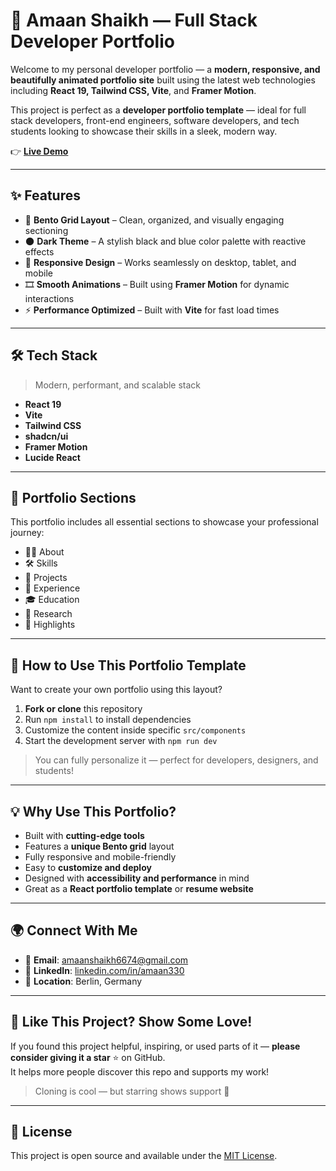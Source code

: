 # 🚀 Amaan Shaikh — Full Stack Developer Portfolio

Welcome to my personal developer portfolio — a **modern, responsive, and beautifully animated portfolio site** built using the latest web technologies including **React 19, Tailwind CSS, Vite**, and **Framer Motion**.

This project is perfect as a **developer portfolio template** — ideal for full stack developers, front-end engineers, software developers, and tech students looking to showcase their skills in a sleek, modern way.

👉 **[Live Demo](https://amaanshaikh.netlify.app/)**

---

## ✨ Features

- 🎯 **Bento Grid Layout** – Clean, organized, and visually engaging sectioning
- 🌑 **Dark Theme** – A stylish black and blue color palette with reactive effects
- 📱 **Responsive Design** – Works seamlessly on desktop, tablet, and mobile
- 🎞️ **Smooth Animations** – Built using **Framer Motion** for dynamic interactions
- ⚡ **Performance Optimized** – Built with **Vite** for fast load times

---

## 🛠️ Tech Stack

> Modern, performant, and scalable stack

- **React 19**
- **Vite**
- **Tailwind CSS**
- **shadcn/ui**
- **Framer Motion**
- **Lucide React**

---

## 📂 Portfolio Sections

This portfolio includes all essential sections to showcase your professional journey:

- 🧑‍💼 About  
- 🛠️ Skills  
- 📁 Projects  
- 💼 Experience  
- 🎓 Education  
- 🔬 Research  
- 🌟 Highlights  

---

## 🧰 How to Use This Portfolio Template

Want to create your own portfolio using this layout?

1. **Fork or clone** this repository
2. Run `npm install` to install dependencies
3. Customize the content inside specific `src/components`
4. Start the development server with `npm run dev`

> You can fully personalize it — perfect for developers, designers, and students!

---

## 💡 Why Use This Portfolio?

- Built with **cutting-edge tools**
- Features a **unique Bento grid** layout
- Fully responsive and mobile-friendly
- Easy to **customize and deploy**
- Designed with **accessibility and performance** in mind
- Great as a **React portfolio template** or **resume website**

---

## 🌍 Connect With Me

- 📧 **Email**: [amaanshaikh6674@gmail.com](mailto:amaanshaikh6674@gmail.com)
- 💼 **LinkedIn**: [linkedin.com/in/amaan330](https://www.linkedin.com/in/amaan330)
- 📍 **Location**: Berlin, Germany

---

## 🌟 Like This Project? Show Some Love!

If you found this project helpful, inspiring, or used parts of it — **please consider giving it a star** ⭐ on GitHub.  
It helps more people discover this repo and supports my work!

> Cloning is cool — but starring shows support 💙

---

## 📜 License

This project is open source and available under the [MIT License](LICENSE).
